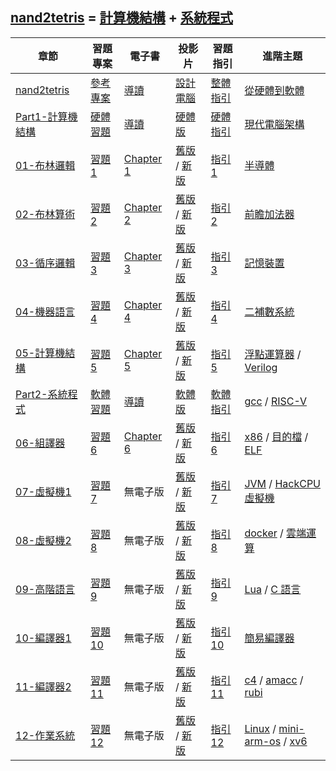 ## [nand2tetris](https://www.nand2tetris.org/) = [計算機結構](https://github.com/ccccourse/co2) + [系統程式](https://github.com/ccccourse/sp2)

章節                          | 習題專案 | 電子書     | 投影片            | 習題指引   | 進階主題
------------------------------|----------|----------|--------------------|----------|------------------------------------
[nand2tetris](./overview.md) | [參考專案](./projects.md) | [導讀](./guide.md) | [設計電腦](./computerDesign.md) | [整體指引](./guide.md) | [從硬體到軟體](./hard2soft.md)
[Part1-計算機結構](./Part1.md) | [硬體習題](./part1question) | [導讀](./guidePart1.md) | [硬體版](https://www.slideshare.net/ccckmit/nand2tetris-79925285) | [硬體指引](./co.md) | [現代電腦架構](./modernComputer.md)
[01-布林邏輯](./01.md)  | [習題 1](https://www.nand2tetris.org/project01) | [Chapter 1](https://docs.wixstatic.com/ugd/44046b_f2c9e41f0b204a34ab78be0ae4953128.pdf) | [舊版](https://www.slideshare.net/ccckmit/nand2tetris-127760875) / [新版](https://drive.google.com/open?id=1MY1buFHo_Wx5DPrKhCNSA2cm5ltwFJzM) | [指引 1](./guide01) | [半導體](./semiConductor.md)
[02-布林算術](./02.md)  | [習題 2](https://www.nand2tetris.org/project02) | [Chapter 2](https://docs.wixstatic.com/ugd/44046b_f0eaab042ba042dcb58f3e08b46bb4d7.pdf) |  [舊版](https://www.slideshare.net/ccckmit/nand2tetris-127760880) / [新版](https://docs.wixstatic.com/ugd/56440f_2e6113c60ec34ed0bc2035c9d1313066.pdf) | [指引 2](./guide02.md) | [前瞻加法器](./carryLookaheadAdder.md)
[03-循序邏輯](./03.md)  | [習題 3](https://www.nand2tetris.org/project03) | [Chapter 3](https://docs.wixstatic.com/ugd/44046b_862828b3a3464a809cda6f44d9ad2ec9.pdf) |   [舊版](https://www.slideshare.net/ccckmit/nand2tetris-127760882) / [新版](https://docs.wixstatic.com/ugd/56440f_e458602dcb0c4af9aaeb7fdaa34bb2b4.pdf) | [指引 3](./guide03.md) | [記憶裝置](./記憶裝置)
[04-機器語言](./04.md)  | [習題 4](https://www.nand2tetris.org/project04) | [Chapter 4](https://docs.wixstatic.com/ugd/44046b_7ef1c00a714c46768f08c459a6cab45a.pdf) |   [舊版](https://www.slideshare.net/ccckmit/nand2tetris-127760883) / [新版](https://docs.wixstatic.com/ugd/56440f_12f488fe481344328506857e6a799f79.pdf) | [指引 4](./guide04.md) | [二補數系統](./二補數系統)
[05-計算機結構](./05.md) | [習題 5](https://www.nand2tetris.org/project05) | [Chapter 5](https://docs.wixstatic.com/ugd/44046b_b2cad2eea33847869b86c541683551a7.pdf) |   [舊版](https://www.slideshare.net/ccckmit/nand2tetris-127760884) / [新版](https://docs.wixstatic.com/ugd/56440f_96cbb9c6b8b84760a04c369453b62908.pdf) | [指引 5](./guide05.md) | [浮點運算器](./浮點運算器) / [Verilog](./verilog)
[Part2-系統程式](./Part2.md) | [軟體習題](./part2question.md)  | [導讀](./guidePart2.md) | [軟體版](https://www.slideshare.net/ccckmit/nand2tetris-92010891) | [軟體指引](./sp.md) | [gcc](../gcc) / [RISC-V](../cpu/risc-v)
[06-組譯器](./06.md)  |  [習題 6](https://www.nand2tetris.org/project06) | [Chapter 6](https://docs.wixstatic.com/ugd/44046b_89a8e226476741a3b7c5204575b8a0b2.pdf) |  [舊版](https://www.slideshare.net/ccckmit/lecture-06-assembler) / [新版](https://docs.wixstatic.com/ugd/56440f_65a2d8eef0ed4e0ea2471030206269b5.pdf) | [指引 6](./guide06.md) | [x86](../cpu/x86) / [目的檔](../obj) / [ELF](../obj/elf)
[07-虛擬機1](./07.md)  | [習題 7](https://www.nand2tetris.org/project07) | 無電子版 |   [舊版](https://www.slideshare.net/ccckmit/lecture-07-virtual-machine-i) / [新版](https://drive.google.com/file/d/19fe1PeGnggDHymu4LlVY08KmDdhMVRpm/view?usp=sharing) | [指引 7](./guide07.md) | [JVM](../vm/jvm.md) / [HackCPU虛擬機](../vm/hack)
[08-虛擬機2](./08.md)  | [習題 8](https://www.nand2tetris.org/project08) | 無電子版 |   [舊版](https://www.slideshare.net/ccckmit/lecture-08-virtual-machine-ii) / [新版](https://drive.google.com/file/d/1lBsaO5XKLkUgrGY6g6vLMsiZo6rWxlYJ/view?usp=sharing) | [指引 8](./guide08.md) | [docker](./docker.md) / [雲端運算](./cloud.md)
[09-高階語言](./09.md) | [習題 9](https://www.nand2tetris.org/project09) | 無電子版 |   [舊版](https://www.slideshare.net/ccckmit/lecture-09-high-level-language) / [新版](https://drive.google.com/file/d/1rbHGZV8AK4UalmdJyivgt0fpPiD1Q6Vk/view?usp=sharing) | [指引 9](./guide09.md) | [Lua](./lua.md) / [C 語言](./C.md)
[10-編譯器1](./10.md) | [習題 10](https://www.nand2tetris.org/project10) | 無電子版 |   [舊版](https://www.slideshare.net/ccckmit/lecture-10-compiler-i) / [新版](https://drive.google.com/file/d/1ujgcS7GoI-zu56FxhfkTAvEgZ6JT7Dxl/view?usp=sharing) | [指引 10](./guide10.md) | [簡易編譯器](../compiler)
[11-編譯器2](./11.md) | [習題 11](https://www.nand2tetris.org/project11) | 無電子版 |   [舊版](https://www.slideshare.net/ccckmit/lecture-11-compiler-ii) / [新版](https://drive.google.com/file/d/1DfGKr0fuJcCvlIPABNSg7fsLfFFqRLex/view?usp=sharing) | [指引 11](./guide11.md) | [c4](../project/c4) / [amacc](../project/amacc) / [rubi](../project/rubi)
[12-作業系統](./12.md) | [習題 12](https://www.nand2tetris.org/project12) | 無電子版 |   [舊版](https://www.slideshare.net/ccckmit/lecture-12-os-123057446) / [新版](https://drive.google.com/file/d/137PiYjt4CAZ3ROWiD0DJ8XMUbMM0_VHR/view?usp=sharing) | [指引 12](./guide12) | [Linux](../Linux) / [mini-arm-os](../project/mini-arm-os) / [xv6](../project/xv6)


